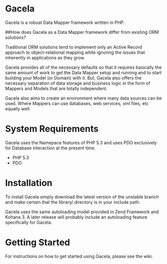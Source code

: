 # Gacela

Gacela is a robust Data Mapper framework written in PHP.

##How does Gacela as a Data Mapper framework differ from existing ORM solutions?

Traditional ORM solutions tend to implement only an Active Record approach to object-relational mapping while
ignoring the issues that inherently in applications as they grow.

Gacela provides all of the necessary defaults so that it requires basically the same amount of work to get the Data Mapper
setup and running and to start building your Model (or Domain) with it. But, Gacela also offers the necessary separation of
data storage and business logic in the form of Mappers and Models that are totally independent.

Gacela also aims to create an environment where many data sources can be used. Where Mappers can use databases, web services,
xml files, etc equally well.

# System Requirements

Gacela uses the Namepace features of PHP 5.3 and uses PDO exclusively for Database interaction at the present time.

* PHP 5.3
* PDO

# Installation

To install Gacela simply download the latest version of the unstable branch and make certain that
the library/ directory is in your include path.

Gacela uses the same autoloading model provided in Zend Framework and Kohana 3. A later release
will probably include an autoloading feature specifically for Gacela.

# Getting Started

For instructions on how to get started using Gacela, please see the wiki.